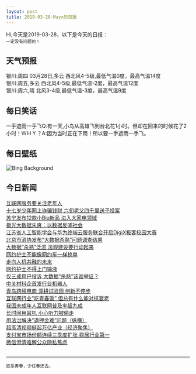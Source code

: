 ```yaml
---
layout: post
title: 2019-03-28-Mayx的日报
---
```


Hi,今天是2019-03-28，以下是今天的日报：<br><small>
一定没有问题的！</small><!--more-->
## 天气预报
银川:周四 03月28日,多云 西北风4-5级,最低气温0度，最高气温14度<br>银川:周五,多云 西北风4-5级,最低气温-2度，最高气温12度<br>银川:周六,晴 北风3-4级,最低气温-3度，最高气温9度
## 每日笑话
一手遮雨一手飞Q:有一天,小鸟从高雄飞到台北花1小时。但却在回来的时候花了2小时！ＷＨＹ？A:因为当时正在下雨！所以要一手遮雨一手飞。
## 每日壁纸
![Bing Background](https://cn.bing.com/th?id=OHR.SapBuckets_EN-US7503591641_1920x1080.jpg&rf=NorthMale_1920x1080.jpg&pid=hp "Sap-collecting buckets in Brome-Missisquoi, Quebec, Canada (© Roderick Chen/SuperStock)")
## 今日新闻

[互联网服务要关注老年人](http://it.people.com.cn/n1/2019/0328/c1009-30999805.html)   
[十七岁少年网上诈骗钱财 六旬老父四千里送子投案](http://it.people.com.cn/n1/2019/0328/c1009-31000290.html)   
[苏宁发布12款小Biu新品 进入大家电领域](http://it.people.com.cn/n1/2019/0328/c1009-31000275.html)   
[极光大数据朱爽：以数据反哺社会](http://it.people.com.cn/n1/2019/0328/c1009-31000226.html)   
[江苏省人工智能学会与华为终端云服务联合开启DigiX极客校园大赛](http://it.people.com.cn/n1/2019/0328/c1009-30999735.html)   
[北京市消协发布“大数据杀熟”问题调查结果](http://it.people.com.cn/n1/2019/0328/c1009-30999388.html)   
[大数据“杀熟”泛滥 法规建设要行动起来](http://it.people.com.cn/n1/2019/0328/c1009-30999386.html)   
[网约护士不能像网约车一样抢单](http://it.people.com.cn/n1/2019/0328/c1009-30999392.html)   
[走向人机共融的未来](http://it.people.com.cn/n1/2019/0328/c1009-30999850.html)   
[网约护士不得上门输液](http://it.people.com.cn/n1/2019/0328/c1009-30999667.html)   
[仅三成用户投诉 大数据“杀熟”该谁举证？](http://it.people.com.cn/n1/2019/0328/c1009-30999662.html)   
[中关村科企首发行业机器人](http://it.people.com.cn/n1/2019/0328/c1009-30999660.html)   
[青岛跨境电商 深耕试验田 创新不停步](http://it.people.com.cn/n1/2019/0328/c1009-30999586.html)   
[互联网行业“吃青春饭” 但总有什么能对抗衰老](http://it.people.com.cn/n1/2019/0328/c1009-30999638.html)   
[我国未成年人互联网普及率超九成](http://it.people.com.cn/n1/2019/0328/c1009-30999636.html)   
[长时间用耳机 小心听力被偷走](http://it.people.com.cn/n1/2019/0328/c1009-30999627.html)   
[用法治解决“退押金难”问题（纵横）](http://it.people.com.cn/n1/2019/0328/c1009-30999412.html)   
[超高清视频挺起万亿产业（经济聚焦）](http://it.people.com.cn/n1/2019/0328/c1009-30999417.html)   
[支付宝市场份额连续三季度扩张 稳居行业第一](http://it.people.com.cn/n1/2019/0328/c1009-30999405.html)   
[微信澄清难解公众隐私焦虑](http://it.people.com.cn/n1/2019/0328/c1009-30999368.html)   
<br />

***

<small>欲系青春，少住春还去。</small>
